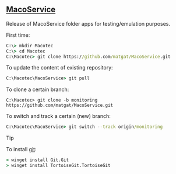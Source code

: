 ## [MacoService](https://github.com/matgat/MacoService.git)

Release of MacoService folder apps for testing/emulation purposes.

First time:

```bat
C:\> mkdir Macotec
C:\> cd Macotec
C:\Macotec> git clone https://github.com/matgat/MacoService.git
```

To update the content of existing repository:

```bat
C:\Macotec\MacoService> git pull
```


To clone a certain branch:

```
C:\Macotec> git clone -b monitoring https://github.com/matgat/MacoService.git
```

To switch and track a certain (new) branch:

```bat
C:\Macotec\MacoService> git switch --track origin/monitoring
```


> [!TIP]
> To install [git](https://git-scm.com):
>
> ```bat
> > winget install Git.Git
> > winget install TortoiseGit.TortoiseGit
> ```
>



